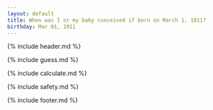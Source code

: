 ```yaml
---
layout: default
title: When was I or my baby conceived if born on March 1, 1911?
birthday: Mar 01, 1911
---
```


{% include header.md %}

{% include guess.md %}

{% include calculate.md %}

{% include safety.md %}

{% include footer.md %}



